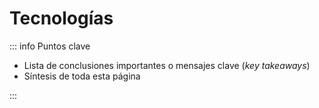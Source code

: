 # Tecnologías

::: info Puntos clave

- Lista de conclusiones importantes o mensajes clave (_key takeaways_)
- Síntesis de toda esta página

:::
